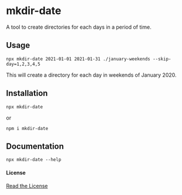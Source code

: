 # mkdir-date
A tool to create directories for each days in a period of time.

## Usage

```shell
npx mkdir-date 2021-01-01 2021-01-31 ./january-weekends --skip-day=1,2,3,4,5
```

This will create a directory for each day in weekends of January 2020.

## Installation
```shell
npx mkdir-date
```
or
```shell
npm i mkdir-date
```

## Documentation

```shell
npx mkdir-date --help
```

#### License
[Read the License](./LICENSE)
